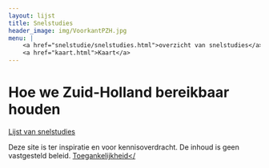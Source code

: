 ```yaml
---
layout: lijst
title: Snelstudies
header_image: img/VoorkantPZH.jpg
menu: |
    <a href="snelstudie/snelstudies.html">overzicht van snelstudies</a>
    <a href="kaart.html">Kaart</a>
---
```

# Hoe we Zuid-Holland bereikbaar houden

[Lijst van snelstudies](snelstudie/snelstudies)

Deze site is ter inspiratie en voor kennisoverdracht. De inhoud is geen vastgesteld beleid. <a href="https://www.zuid-holland.nl/algemeen/toegankelijkheid/">Toegankelijkheid</
